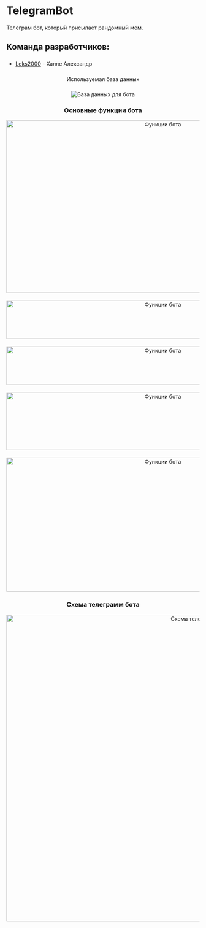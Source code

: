 # TelegramBot

Телеграм бот, который присылает рандомный мем.



## Команда разработчиков:

  ###
 - [Leks2000](https://github.com/Leks2000) - Халле Александр
  ###

  <div align="center">
Используемая база данных
    
 ###  
    
![База данных для бота](https://github.com/Leks2000/TelegramBot/assets/107043945/b856b80b-7f09-4586-9960-dedbb67ff56b)

### Основные функции бота

<div style="display: flex; justify-content: center; align-items: center; flex-wrap: wrap; gap: 20px;">
  <img src="https://github.com/Leks2000/TelegramBot/assets/107043945/1075912d-9940-4348-8711-64999cd4d4d4" alt="Функции бота" width="800" height="450">
  <img src="https://github.com/Leks2000/TelegramBot/assets/107043945/c617f333-83ea-4326-b722-6df6afb48269" alt="Функции бота" width="800" height="100">
  <img src="https://github.com/Leks2000/TelegramBot/assets/107043945/db021b8a-f273-4f0e-a3f0-7a6a12b2ea25" alt="Функции бота" width="800" height="100">
  <img src="https://github.com/Leks2000/TelegramBot/assets/107043945/6d1281fd-bf5a-45c5-84f8-ffd7e104fd3f" alt="Функции бота" width="800" height="150">
  <img src="https://github.com/Leks2000/TelegramBot/assets/107043945/4ab32f80-8b66-4d1d-b0a0-e662d45bebaf" alt="Функции бота" width="800" height="350">
</div>

### Схема телеграмм бота

<img src="https://github.com/Leks2000/TelegramBot/assets/107043945/f01d8583-ad5e-4223-8892-82b41077633d" alt="Схема телеграмм бота" width="1000" height="800">
</div>
